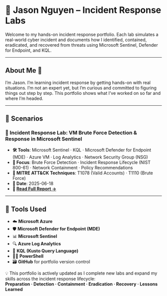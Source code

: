 # 🦉 Jason Nguyen – Incident Response Labs

Welcome to my hands-on incident response portfolio. Each lab simulates a real-world cyber incident and documents how I identified, contained, eradicated, and recovered from threats using Microsoft Sentinel, Defender for Endpoint, and KQL.

---

## About Me 👋

I’m Jason. I’m learning incident response by getting hands-on with real situations. I’m not an expert yet, but I’m curious and committed to figuring things out step by step. This portfolio shows what I’ve worked on so far and where I’m headed.

---

## 📁 Scenarios

### 🔐 Incident Response Lab: VM Brute Force Detection & Response in Microsoft Sentinel

- **🛠️ Tools**: Microsoft Sentinel · KQL · Microsoft Defender for Endpoint (MDE) · Azure VM · Log Analytics · Network Security Group (NSG)
- **🎯 Focus**: Brute Force Detection · Incident Response Lifecycle (NIST 800-61) · Network Containment · Policy Recommendations
- **🧠 MITRE ATT&CK Techniques**: T1078 (Valid Accounts) · T1110 (Brute Force)
- **📅 Date**: 2025-06-18  
- **📄 [Read Full Report →](vm-brute-force-detection.md)**

---

## 🧰 Tools Used

- ☁️ **Microsoft Azure**  
- 🛡️ **Microsoft Defender for Endpoint (MDE)**  
- 📊 **Microsoft Sentinel**  
- 🔍 **Azure Log Analytics**  
- 💬 **KQL (Kusto Query Language)**  
- 🧑‍💻 **PowerShell**  
- 🗃️ **GitHub** for portfolio version control

💡 This portfolio is actively updated as I complete new labs and expand my skills across the incident response lifecycle:  
**Preparation · Detection · Containment · Eradication · Recovery · Lessons Learned**
